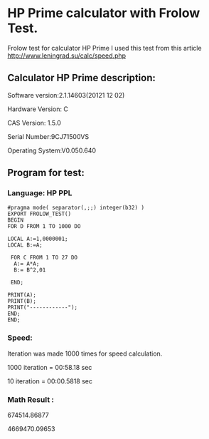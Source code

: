 # HP Prime calculator with Frolow Test.
Frolow test for calculator HP Prime
I used this test from this article
http://www.leningrad.su/calc/speed.php

## Calculator HP Prime description:

Software version:2.1.14603(20121 12 02)

Hardware Version: C

CAS Version: 1.5.0

Serial Number:9CJ71500VS

Operating System:V0.050.640

## Program for test:

### Language: HP PPL

```
#pragma mode( separator(,;;) integer(b32) )
EXPORT FROLOW_TEST()
BEGIN
FOR D FROM 1 TO 1000 DO

LOCAL A:=1,0000001;
LOCAL B:=A;
 
 FOR C FROM 1 TO 27 DO
  A:= A*A;
  B:= B^2,01

 END;
 
PRINT(A);
PRINT(B);
PRINT("------------");
END;
END;

```

### Speed:
Iteration was made 1000 times for speed calculation.

1000 iteration = 00:58.18 sec

10 iteration = 00:00.5818 sec


### Math Result :

674514.86877

4669470.09653


